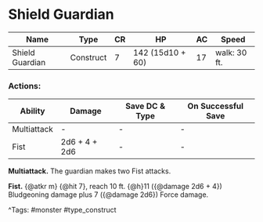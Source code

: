 # Shield Guardian

| Name | Type | CR | HP | AC | Speed |
|------|------|----|----|----|-------|
| Shield Guardian | Construct | 7 | 142 (15d10 + 60) | 17 | walk: 30 ft. |

### Actions:

| Ability | Damage | Save DC & Type | On Successful Save |
|---------|--------|----------------|--------------------|
| Multiattack | - | - | - |
| Fist | 2d6 + 4 + 2d6 | - | - |


**Multiattack.** The guardian makes two Fist attacks.

**Fist.** {@atkr m} {@hit 7}, reach 10 ft. {@h}11 ({@damage 2d6 + 4}) Bludgeoning damage plus 7 ({@damage 2d6}) Force damage.

^Tags: #monster #type_construct